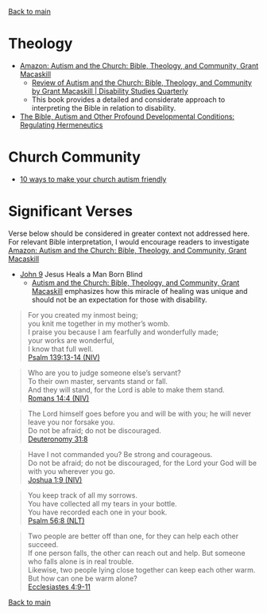 [Back to main](README.md)

# Theology

* [Amazon: Autism and the Church: Bible, Theology, and Community, Grant Macaskill](https://www.amazon.ca/Autism-Church-Bible-Theology-Community/dp/1481311255)
  * [Review of Autism and the Church: Bible, Theology, and Community by Grant Macaskill | Disability Studies Quarterly](https://dsq-sds.org/index.php/dsq/article/view/7887/5876)
  * This book provides a detailed and considerate approach to interpreting the Bible in relation to disability.
* [The Bible, Autism and Other Profound Developmental Conditions: Regulating Hermeneutics](https://www.tandfonline.com/doi/full/10.1080/23312521.2021.1881024)

# Church Community

* [10 ways to make your church autism friendly](https://canadianmennonite.org/stories/10-ways-make-your-church-autism-friendly)

# Significant Verses

Verse below should be considered in greater context not addressed here. For relevant Bible interpretation, I would encourage readers to investigate [Amazon: Autism and the Church: Bible, Theology, and Community, Grant Macaskill](https://www.amazon.ca/Autism-Church-Bible-Theology-Community/dp/1481311255)

* [John 9](https://www.biblegateway.com/passage/?search=John%209&version=NIV) Jesus Heals a Man Born Blind
  * [Autism and the Church: Bible, Theology, and Community, Grant Macaskill](https://www.amazon.ca/Autism-Church-Bible-Theology-Community/dp/1481311255) emphasizes how this miracle of healing was unique and should not be an expectation for those with disability.

> For you created my inmost being;  
> you knit me together in my mother’s womb.  
> I praise you because I am fearfully and wonderfully made;  
> your works are wonderful,  
> I know that full well.  
> [Psalm 139:13-14 (NIV)](https://www.biblegateway.com/passage/?search=Psalm%20139&version=NIV)  

> Who are you to judge someone else’s servant?  
> To their own master, servants stand or fall.  
> And they will stand, for the Lord is able to make them stand.  
> [Romans 14:4 (NIV)](https://www.biblegateway.com/passage/?search=Romans+14%3A4&version=NIV)  

> The Lord himself goes before you and will be with you; he will never leave you nor forsake you.  
> Do not be afraid; do not be discouraged.  
> [Deuteronomy 31:8](https://www.biblegateway.com/passage/?search=Deuteronomy+31%3A8&version=NIV)  

> Have I not commanded you? Be strong and courageous.  
> Do not be afraid; do not be discouraged, for the Lord your God will be with you wherever you go.  
> [Joshua 1:9 (NIV)](https://www.biblegateway.com/passage/?search=Joshua+1%3A9+&version=NIV)  

> You keep track of all my sorrows.  
> You have collected all my tears in your bottle.  
> You have recorded each one in your book.  
> [Psalm 56:8 (NLT)](https://www.biblegateway.com/passage/?search=Psalm+56%3A8&version=NLT)  

> Two people are better off than one, for they can help each other succeed.  
> If one person falls, the other can reach out and help. But someone who falls alone is in real trouble.  
> Likewise, two people lying close together can keep each other warm. But how can one be warm alone?  
> [Ecclesiastes 4:9-11](https://www.biblegateway.com/passage/?search=Ecclesiastes+4%3A9-11&version=NLT)  

[Back to main](README.md)